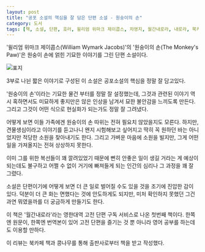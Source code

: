 ```yaml
---
layout: post
title: "공포 소설의 핵심을 잘 담은 단편 소설 - 원숭이의 손"
category: 도서
tags: [책, 소설, 단편, 호러, 윌리엄 위마크 제이콥스, 차영지, 월간내로라, 내로라, 북카페 책과 콩나무, 서평]
---
```


'윌리엄 위마크 제이콥스(William Wymark Jacobs)'의
'원숭이의 손(The Monkey's Paw)'은
원숭이 손에 얽힌 기묘한 이야기를 그린 단편 소설이다.

![표지](https://images2.imgbox.com/85/cc/bMnNBJ88_o.jpg)

3부로 나뉜 짧은 이야기로 구성된 이 소설은
공포소설의 핵심을 정말 잘 담고있다.

'원숭이의 손'이라는 기묘한 물건 부터를 정말 잘 설정했는데,
그것과 관련된 이야기 역시 혹하면서도 미묘하게 좋지만은 않은 인상을 남겨서 묘한 불안감을 느끼도록 만든다.
그리고 그것이 어떤 식으로 현실화가 되는가도 정말 잘 그려냈다.

어떻게 보면 이들 가족에겐 원숭이의 손 따위는 전혀 필요치 않았을지도 모른다.
하지만, 견물생심이라고 이야기를 듣고나니 왠지 시험해보고 싶어지고
딱히 꼭 원하던 바는 아니었지만 적당한 소원을 찾아내기도 한다.
그리고 가벼운 마음에 소원을 빌지만, 그게 어떤 일을 가져올지는 전혀 상상하지 못한다.

이미 그를 위한 복선들이 꽤 깔려있었기 때문에
뻔히 안좋은 일이 생길 거라는 게 예상이 되는데도 불구하고
어쩔 수 없이 거기에 빠져들게 되는 인간의 심리나 그 과정을 꽤 잘 그렸다.

소설은 단편이기에 어떻게 보면 더 큰 일로 벌어질 수도 있을 것을 조기에 진압한 감이 있다.
덕분이 더 큰 화는 면했다는 것에 안도하게도 되지만,
미처 확인하지 못했던 그건 과연 뭐였을까를 더 궁금하게 만들기도 한다.

이 책은 '월간내로라'라는 영한대역 고전 단편 구독 서비스로 나온 첫번째 책이다.
한쪽엔 원문이, 한쪽엔 번역본이 있어
고전 단편을 즐기는 것 뿐 아니라 영어 공부를 하는데도 이용할 만하다.



<div class="im im-info">
이 리뷰는 북카페 책과 콩나무를 통해 출판사로부터 책을 받고 작성했다.
</div>
